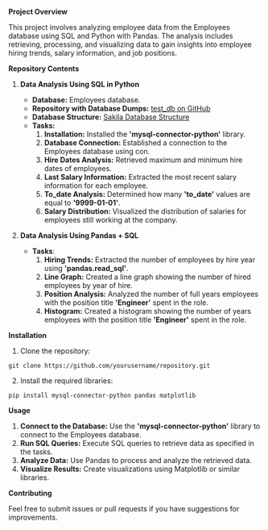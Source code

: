 **Project Overview**

This project involves analyzing employee data from the Employees database using SQL and Python with Pandas. The analysis includes retrieving, processing, and visualizing data to gain insights into employee hiring trends, salary information, and job positions.

**Repository Contents**

1. **Data Analysis Using SQL in Python**
   - **Database:** Employees database.
   - **Repository with Database Dumps:** [test_db on GitHub](https://github.com/datacharmer/test_db)
   - **Database Structure:** [Sakila Database Structure](https://dev.mysql.com/doc/employee/en/sakila-structure.html)
   - **Tasks:**
     1. **Installation:** Installed the **'mysql-connector-python'** library.
     2. **Database Connection:** Established a connection to the Employees database using con.
     3. **Hire Dates Analysis:** Retrieved maximum and minimum hire dates of employees.
     4. **Last Salary Information:** Extracted the most recent salary information for each employee.
     5. **To_date Analysis:** Determined how many **'to_date'** values are equal to **'9999-01-01'**.
     6. **Salary Distribution:** Visualized the distribution of salaries for employees still working at the company.

2. **Data Analysis Using Pandas + SQL**
   - **Tasks**:
     1. **Hiring Trends:** Extracted the number of employees by hire year using **'pandas.read_sql'**.
     2. **Line Graph:** Created a line graph showing the number of hired employees by year of hire.
     3. **Position Analysis:** Analyzed the number of full years employees with the position title **'Engineer'** spent in the role.
     4. **Histogram:** Created a histogram showing the number of years employees with the position title **'Engineer'** spent in the role.

**Installation**

 1. Clone the repository:
```
git clone https://github.com/yourusername/repository.git
```
 2. Install the required libraries:
```
pip install mysql-connector-python pandas matplotlib
```

**Usage**

 1. **Connect to the Database:** Use the **'mysql-connector-python'** library to connect to the Employees database.
 2. **Run SQL Queries:** Execute SQL queries to retrieve data as specified in the tasks.
 3. **Analyze Data:** Use Pandas to process and analyze the retrieved data.
 4. **Visualize Results:** Create visualizations using Matplotlib or similar libraries.

**Contributing**

Feel free to submit issues or pull requests if you have suggestions for improvements.
